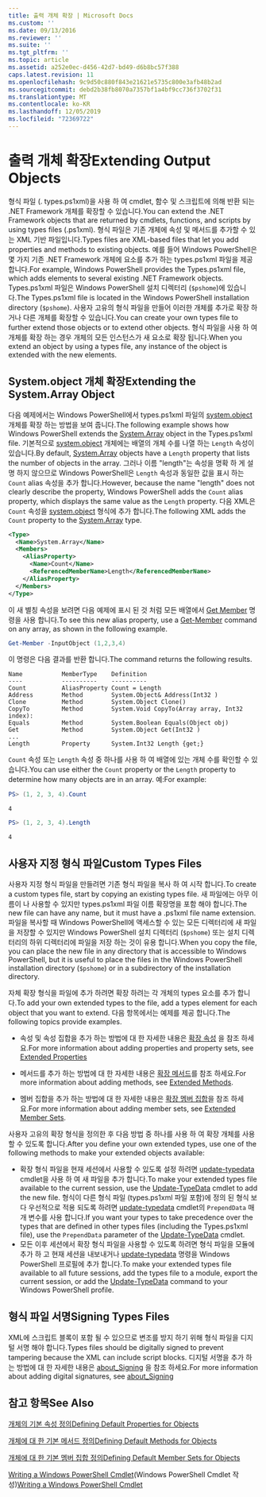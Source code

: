 ```yaml
---
title: 출력 개체 확장 | Microsoft Docs
ms.custom: ''
ms.date: 09/13/2016
ms.reviewer: ''
ms.suite: ''
ms.tgt_pltfrm: ''
ms.topic: article
ms.assetid: a252e0ec-d456-42d7-bd49-d6b8bc57f388
caps.latest.revision: 11
ms.openlocfilehash: 9c9d50c880f843e21621e5735c800e3afb48b2ad
ms.sourcegitcommit: debd2b38fb8070a7357bf1a4bf9cc736f3702f31
ms.translationtype: MT
ms.contentlocale: ko-KR
ms.lasthandoff: 12/05/2019
ms.locfileid: "72369722"
---
```

# <a name="extending-output-objects"></a><span data-ttu-id="6019e-102">출력 개체 확장</span><span class="sxs-lookup"><span data-stu-id="6019e-102">Extending Output Objects</span></span>

<span data-ttu-id="6019e-103">형식 파일 (. types.ps1xml)을 사용 하 여 cmdlet, 함수 및 스크립트에 의해 반환 되는 .NET Framework 개체를 확장할 수 있습니다.</span><span class="sxs-lookup"><span data-stu-id="6019e-103">You can extend the .NET Framework objects that are returned by cmdlets, functions, and scripts by using types files (.ps1xml).</span></span> <span data-ttu-id="6019e-104">형식 파일은 기존 개체에 속성 및 메서드를 추가할 수 있는 XML 기반 파일입니다.</span><span class="sxs-lookup"><span data-stu-id="6019e-104">Types files are XML-based files that let you add properties and methods to existing objects.</span></span> <span data-ttu-id="6019e-105">예를 들어 Windows PowerShell은 몇 가지 기존 .NET Framework 개체에 요소를 추가 하는 types.ps1xml 파일을 제공 합니다.</span><span class="sxs-lookup"><span data-stu-id="6019e-105">For example, Windows PowerShell provides the Types.ps1xml file, which adds elements to several existing .NET Framework objects.</span></span> <span data-ttu-id="6019e-106">Types.ps1xml 파일은 Windows PowerShell 설치 디렉터리 (`$pshome`)에 있습니다.</span><span class="sxs-lookup"><span data-stu-id="6019e-106">The Types.ps1xml file is located in the Windows PowerShell installation directory (`$pshome`).</span></span> <span data-ttu-id="6019e-107">사용자 고유의 형식 파일을 만들어 이러한 개체를 추가로 확장 하거나 다른 개체를 확장할 수 있습니다.</span><span class="sxs-lookup"><span data-stu-id="6019e-107">You can create your own types file to further extend those objects or to extend other objects.</span></span> <span data-ttu-id="6019e-108">형식 파일을 사용 하 여 개체를 확장 하는 경우 개체의 모든 인스턴스가 새 요소로 확장 됩니다.</span><span class="sxs-lookup"><span data-stu-id="6019e-108">When you extend an object by using a types file, any instance of the object is extended with the new elements.</span></span>

## <a name="extending-the-systemarray-object"></a><span data-ttu-id="6019e-109">System.object 개체 확장</span><span class="sxs-lookup"><span data-stu-id="6019e-109">Extending the System.Array Object</span></span>

<span data-ttu-id="6019e-110">다음 예제에서는 Windows PowerShell에서 types.ps1xml 파일의 [system.object](/dotnet/api/System.Array) 개체를 확장 하는 방법을 보여 줍니다.</span><span class="sxs-lookup"><span data-stu-id="6019e-110">The following example shows how Windows PowerShell extends the [System.Array](/dotnet/api/System.Array) object in the Types.ps1xml file.</span></span> <span data-ttu-id="6019e-111">기본적으로 [system.object](/dotnet/api/System.Array) 개체에는 배열의 개체 수를 나열 하는 `Length` 속성이 있습니다.</span><span class="sxs-lookup"><span data-stu-id="6019e-111">By default, [System.Array](/dotnet/api/System.Array) objects have a `Length` property that lists the number of objects in the array.</span></span> <span data-ttu-id="6019e-112">그러나 이름 "length"는 속성을 명확 하 게 설명 하지 않으므로 Windows PowerShell은 `Length` 속성과 동일한 값을 표시 하는 `Count` alias 속성을 추가 합니다.</span><span class="sxs-lookup"><span data-stu-id="6019e-112">However, because the name "length" does not clearly describe the property, Windows PowerShell adds the `Count` alias property, which displays the same value as the `Length` property.</span></span> <span data-ttu-id="6019e-113">다음 XML은 `Count` 속성을 [system.object](/dotnet/api/System.Array) 형식에 추가 합니다.</span><span class="sxs-lookup"><span data-stu-id="6019e-113">The following XML adds the `Count` property to the [System.Array](/dotnet/api/System.Array) type.</span></span>

```xml
<Type>
  <Name>System.Array</Name>
  <Members>
    <AliasProperty>
      <Name>Count</Name>
      <ReferencedMemberName>Length</ReferencedMemberName>
    </AliasProperty>
  </Members>
</Type>

```

<span data-ttu-id="6019e-114">이 새 별칭 속성을 보려면 다음 예제에 표시 된 것 처럼 모든 배열에서 [Get Member](/powershell/module/Microsoft.PowerShell.Utility/Get-Member) 명령을 사용 합니다.</span><span class="sxs-lookup"><span data-stu-id="6019e-114">To see this new alias property, use a [Get-Member](/powershell/module/Microsoft.PowerShell.Utility/Get-Member) command on any array, as shown in the following example.</span></span>

```powershell
Get-Member -InputObject (1,2,3,4)
```

<span data-ttu-id="6019e-115">이 명령은 다음 결과를 반환 합니다.</span><span class="sxs-lookup"><span data-stu-id="6019e-115">The command returns the following results.</span></span>
```output
Name           MemberType    Definition
----           ----------    ----------
Count          AliasProperty Count = Length
Address        Method        System.Object& Address(Int32 )
Clone          Method        System.Object Clone()
CopyTo         Method        System.Void CopyTo(Array array, Int32 index):
Equals         Method        System.Boolean Equals(Object obj)
Get            Method        System.Object Get(Int32 )
...
Length         Property      System.Int32 Length {get;}
```
<span data-ttu-id="6019e-116">`Count` 속성 또는 `Length` 속성 중 하나를 사용 하 여 배열에 있는 개체 수를 확인할 수 있습니다.</span><span class="sxs-lookup"><span data-stu-id="6019e-116">You can use either the `Count` property or the `Length` property to determine how many objects are in an array.</span></span> <span data-ttu-id="6019e-117">예:</span><span class="sxs-lookup"><span data-stu-id="6019e-117">For example:</span></span>

```powershell
PS> (1, 2, 3, 4).Count
```

```output
4
```

```powershell
PS> (1, 2, 3, 4).Length
```

```output
4
```

## <a name="custom-types-files"></a><span data-ttu-id="6019e-118">사용자 지정 형식 파일</span><span class="sxs-lookup"><span data-stu-id="6019e-118">Custom Types Files</span></span>

<span data-ttu-id="6019e-119">사용자 지정 형식 파일을 만들려면 기존 형식 파일을 복사 하 여 시작 합니다.</span><span class="sxs-lookup"><span data-stu-id="6019e-119">To create a custom types file, start by copying an existing types file.</span></span> <span data-ttu-id="6019e-120">새 파일에는 아무 이름이 나 사용할 수 있지만 types.ps1xml 파일 이름 확장명을 포함 해야 합니다.</span><span class="sxs-lookup"><span data-stu-id="6019e-120">The new file can have any name, but it must have a .ps1xml file name extension.</span></span> <span data-ttu-id="6019e-121">파일을 복사할 때 Windows PowerShell에 액세스할 수 있는 모든 디렉터리에 새 파일을 저장할 수 있지만 Windows PowerShell 설치 디렉터리 (`$pshome`) 또는 설치 디렉터리의 하위 디렉터리에 파일을 저장 하는 것이 유용 합니다.</span><span class="sxs-lookup"><span data-stu-id="6019e-121">When you copy the file, you can place the new file in any directory that is accessible to Windows PowerShell, but it is useful to place the files in the Windows PowerShell installation directory (`$pshome`) or in a subdirectory of the installation directory.</span></span>

<span data-ttu-id="6019e-122">자체 확장 형식을 파일에 추가 하려면 확장 하려는 각 개체의 types 요소를 추가 합니다.</span><span class="sxs-lookup"><span data-stu-id="6019e-122">To add your own extended types to the file, add a types element for each object that you want to extend.</span></span> <span data-ttu-id="6019e-123">다음 항목에서는 예제를 제공 합니다.</span><span class="sxs-lookup"><span data-stu-id="6019e-123">The following topics provide examples.</span></span>

- <span data-ttu-id="6019e-124">속성 및 속성 집합을 추가 하는 방법에 대 한 자세한 내용은 [확장 속성](./extending-properties-for-objects.md) 을 참조 하세요.</span><span class="sxs-lookup"><span data-stu-id="6019e-124">For more information about adding properties and property sets, see [Extended Properties](./extending-properties-for-objects.md)</span></span>

- <span data-ttu-id="6019e-125">메서드를 추가 하는 방법에 대 한 자세한 내용은 [확장 메서드](./defining-default-methods-for-objects.md)를 참조 하세요.</span><span class="sxs-lookup"><span data-stu-id="6019e-125">For more information about adding methods, see [Extended Methods](./defining-default-methods-for-objects.md).</span></span>

- <span data-ttu-id="6019e-126">멤버 집합을 추가 하는 방법에 대 한 자세한 내용은 [확장 멤버 집합](./defining-default-member-sets-for-objects.md)을 참조 하세요.</span><span class="sxs-lookup"><span data-stu-id="6019e-126">For more information about adding member sets, see [Extended Member Sets](./defining-default-member-sets-for-objects.md).</span></span>

<span data-ttu-id="6019e-127">사용자 고유의 확장 형식을 정의한 후 다음 방법 중 하나를 사용 하 여 확장 개체를 사용할 수 있도록 합니다.</span><span class="sxs-lookup"><span data-stu-id="6019e-127">After you define your own extended types, use one of the following methods to make your extended objects available:</span></span>

- <span data-ttu-id="6019e-128">확장 형식 파일을 현재 세션에서 사용할 수 있도록 설정 하려면 [update-typedata](/powershell/module/Microsoft.PowerShell.Utility/Update-TypeData) cmdlet을 사용 하 여 새 파일을 추가 합니다.</span><span class="sxs-lookup"><span data-stu-id="6019e-128">To make your extended types file available to the current session, use the [Update-TypeData](/powershell/module/Microsoft.PowerShell.Utility/Update-TypeData) cmdlet to add the new file.</span></span> <span data-ttu-id="6019e-129">형식이 다른 형식 파일 (types.ps1xml 파일 포함)에 정의 된 형식 보다 우선적으로 적용 되도록 하려면 [update-typedata](/powershell/module/Microsoft.PowerShell.Utility/Update-TypeData) cmdlet의 `PrependData` 매개 변수를 사용 합니다.</span><span class="sxs-lookup"><span data-stu-id="6019e-129">If you want your types to take precedence over the types that are defined in other types files (including the Types.ps1xml file), use the `PrependData` parameter of the [Update-TypeData](/powershell/module/Microsoft.PowerShell.Utility/Update-TypeData) cmdlet.</span></span>
- <span data-ttu-id="6019e-130">모든 이후 세션에서 확장 형식 파일을 사용할 수 있도록 하려면 형식 파일을 모듈에 추가 하 고 현재 세션을 내보내거나 [update-typedata](/powershell/module/Microsoft.PowerShell.Utility/Update-TypeData) 명령을 Windows PowerShell 프로필에 추가 합니다.</span><span class="sxs-lookup"><span data-stu-id="6019e-130">To make your extended types file available to all future sessions, add the types file to a module, export the current session, or add the [Update-TypeData](/powershell/module/Microsoft.PowerShell.Utility/Update-TypeData) command to your Windows PowerShell profile.</span></span>

## <a name="signing-types-files"></a><span data-ttu-id="6019e-131">형식 파일 서명</span><span class="sxs-lookup"><span data-stu-id="6019e-131">Signing Types Files</span></span>

<span data-ttu-id="6019e-132">XML에 스크립트 블록이 포함 될 수 있으므로 변조를 방지 하기 위해 형식 파일을 디지털 서명 해야 합니다.</span><span class="sxs-lookup"><span data-stu-id="6019e-132">Types files should be digitally signed to prevent tampering because the XML can include script blocks.</span></span> <span data-ttu-id="6019e-133">디지털 서명을 추가 하는 방법에 대 한 자세한 내용은 [about_Signing](/powershell/module/microsoft.powershell.core/about/about_signing) 을 참조 하세요.</span><span class="sxs-lookup"><span data-stu-id="6019e-133">For more information about adding digital signatures, see [about_Signing](/powershell/module/microsoft.powershell.core/about/about_signing)</span></span>

## <a name="see-also"></a><span data-ttu-id="6019e-134">참고 항목</span><span class="sxs-lookup"><span data-stu-id="6019e-134">See Also</span></span>

[<span data-ttu-id="6019e-135">개체의 기본 속성 정의</span><span class="sxs-lookup"><span data-stu-id="6019e-135">Defining Default Properties for Objects</span></span>](./extending-properties-for-objects.md)

[<span data-ttu-id="6019e-136">개체에 대 한 기본 메서드 정의</span><span class="sxs-lookup"><span data-stu-id="6019e-136">Defining Default Methods for Objects</span></span>](./defining-default-methods-for-objects.md)

[<span data-ttu-id="6019e-137">개체에 대 한 기본 멤버 집합 정의</span><span class="sxs-lookup"><span data-stu-id="6019e-137">Defining Default Member Sets for Objects</span></span>](./defining-default-member-sets-for-objects.md)

<span data-ttu-id="6019e-138">[Writing a Windows PowerShell Cmdlet](./writing-a-windows-powershell-cmdlet.md)(Windows PowerShell Cmdlet 작성)</span><span class="sxs-lookup"><span data-stu-id="6019e-138">[Writing a Windows PowerShell Cmdlet](./writing-a-windows-powershell-cmdlet.md)</span></span>
